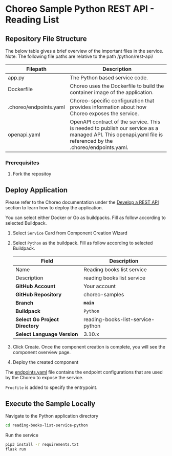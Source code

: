 # Choreo Sample Python REST API - Reading List

## Repository File Structure

The below table gives a brief overview of the important files in the service.\
Note: The following file paths are relative to the path /python/rest-api/

| Filepath               | Description                                                                                                                                                  |
| ---------------------- | ------------------------------------------------------------------------------------------------------------------------------------------------------------ |
| app.py                 | The Python based service code.                                                                                                                               |
| Dockerfile             | Choreo uses the Dockerfile to build the container image of the application.                                                                                  |
| .choreo/endpoints.yaml | Choreo-specific configuration that provides information about how Choreo exposes the service.                                                                |
| openapi.yaml           | OpenAPI contract of the service. This is needed to publish our service as a managed API. This openapi.yaml file is referenced by the .choreo/endpoints.yaml. |

### Prerequisites
1. Fork the repositoy

## Deploy Application

Please refer to the Choreo documentation under the [Develop a REST API](https://wso2.com/choreo/docs/develop-components/develop-services/develop-a-rest-api/#step-1-create-a-service-component-from-a-dockerfile) section to learn how to deploy the application.

You can select either Docker or Go as buildpacks. Fill as follow according to selected Buildpack.

1. Select `Service` Card from Component Creation Wizard
2. Select `Python` as the buildpack. Fill as follow according to selected Buildpack.

    | **Field**             | **Description**                               |
    |-----------------------|-----------------------------------------------|
    |Name           | Reading books list service              |
    |Description    | reading books list service        |
    | **GitHub Account**    | Your account                                  |
    | **GitHub Repository** | choreo-samples |
    | **Branch**            | **`main`**                               |
    | **Buildpack**      | `Python` |
    | **Select Go Project Directory**       | reading-books-list-service-python|
    | **Select Language Version**              | 3.10.x |

3. Click Create. Once the component creation is complete, you will see the component overview page.
4. Deploy the created component

The [endpoints.yaml](.choreo/endpoints.yaml) file contains the endpoint configurations that are used by the Choreo to expose the service.

`Procfile` is added to specify the entrypoint.

## Execute the Sample Locally

Navigate to the Python application directory

```bash
cd reading-books-list-service-python
```

Run the service

```bash
pip3 install -r requirements.txt
flask run
```
